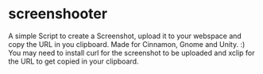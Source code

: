 # screenshooter
A simple Script to create a Screenshot, upload it to your webspace and copy the URL in you clipboard.
Made for Cinnamon, Gnome and Unity. :)
You may need to install curl for the screenshot to be uploaded and xclip for the URL to get copied in your clipboard.
